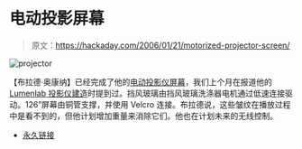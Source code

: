 # 电动投影屏幕

> 原文：<https://hackaday.com/2006/01/21/motorized-projector-screen/>

![projector](img/59e39e2e8897ece2851e4133c51f1d5a.png)

【布拉德·奥康纳】已经完成了他的[电动投影仪屏幕](http://homepage.mac.com/bradoconnor/PROJECTOR_PROJECT/page4/page4.html)，我们上个月在报道他的 [Lumenlab 投影仪建造](http://homeentertainment.hackaday.com/entry/1234000260071741/)时提到过。挡风玻璃由挡风玻璃洗涤器电机通过低速连接驱动。126”屏幕由铜管支撑，并使用 Velcro 连接。布拉德说，这些皱纹在播放过程中是看不到的，但他计划增加重量来消除它们。他也在计划未来的无线控制。

*   [永久链接](http://homepage.mac.com/bradoconnor/PROJECTOR_PROJECT/page4/page4.html)